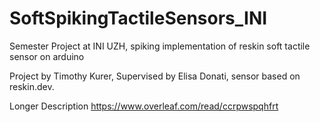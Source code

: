 # SoftSpikingTactileSensors_INI
Semester Project at INI UZH, spiking implementation of reskin soft tactile sensor on arduino

Project by Timothy Kurer, Supervised by Elisa Donati, sensor based on reskin.dev.

Longer Description
https://www.overleaf.com/read/ccrpwspqhfrt

